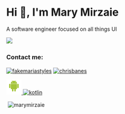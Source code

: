 # Hi 👋, I'm Mary Mirzaie
A software engineer focused on all things UI

![](https://github-profile-trophy.vercel.app/?username=marymirzaie)

### Contact me:

<p align="left">
<a href="https://linkedin.com/in/fakemariastyles" target="blank"><img align="center" src="https://cdn.jsdelivr.net/npm/simple-icons@3.0.1/icons/linkedin.svg" alt="fakemariastyles" height="30" width="40" /></a>
<a href="https://stackoverflow.com/users/maryam-mirzaie" target="blank"><img align="center" src="https://cdn.jsdelivr.net/npm/simple-icons@3.0.1/icons/stackoverflow.svg" alt="chrisbanes" height="30" width="40" /></a>
</p>


<p align="left"> <a href="https://developer.android.com" target="_blank"> <img src="https://raw.githubusercontent.com/devicons/devicon/master/icons/android/android-original-wordmark.svg" alt="android" width="40" height="40"/> </a> <a href="https://kotlinlang.org" target="_blank"> <img src="https://www.vectorlogo.zone/logos/kotlinlang/kotlinlang-icon.svg" alt="kotlin" width="40" height="40"/> </a> </p>


<p>&nbsp;<img align="center" src="https://github-readme-stats.vercel.app/api?username=chrisbanes&show_icons=true&locale=en" alt="marymirzaie" /></p>
